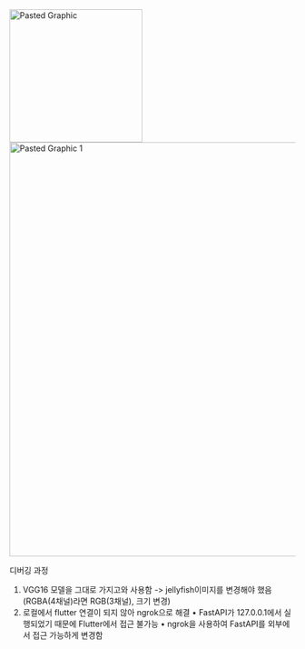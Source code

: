 <img width="234" alt="Pasted Graphic" src="https://github.com/user-attachments/assets/6164b18e-c211-41b3-bd32-3c29d4bbfbb7" />

<img width="729" alt="Pasted Graphic 1" src="https://github.com/user-attachments/assets/e65816ff-2406-4c39-8c31-875644f8b247" />

디버깅 과정 
1. VGG16 모델을 그대로 가지고와 사용함 -> jellyfish이미지를 변경해야 했음  (RGBA(4채널)라면 RGB(3채널), 크기 변경)
2. 로컬에서 flutter 연결이 되지 않아 ngrok으로 해결
   	•	  FastAPI가 127.0.0.1에서 실행되었기 때문에 Flutter에서 접근 불가능
	  •	  ngrok을 사용하여 FastAPI를 외부에서 접근 가능하게 변경함
